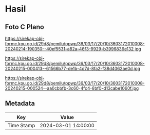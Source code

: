 # Hasil

## Foto C Plano

https://sirekap-obj-formc.kpu.go.id/29d8/pemilu/ppwp/36/03/17/20/10/3603172010008-20240214-190350--40ef5531-a82a-46f3-9929-b3996836e132.jpg

https://sirekap-obj-formc.kpu.go.id/29d8/pemilu/ppwp/36/03/17/20/10/3603172010008-20240215-000413--61566b77-de1b-4d7d-8fa2-f38d4062ae0d.jpg

https://sirekap-obj-formc.kpu.go.id/29d8/pemilu/ppwp/36/03/17/20/10/3603172010008-20240215-000524--aa0cbbfb-3c60-4fc4-8bf0-d13cabe1060f.jpg


## Metadata

| Key        | Value               |
| ---------- | ------------------- |
| Time Stamp | 2024-03-01 14:00:00 |




